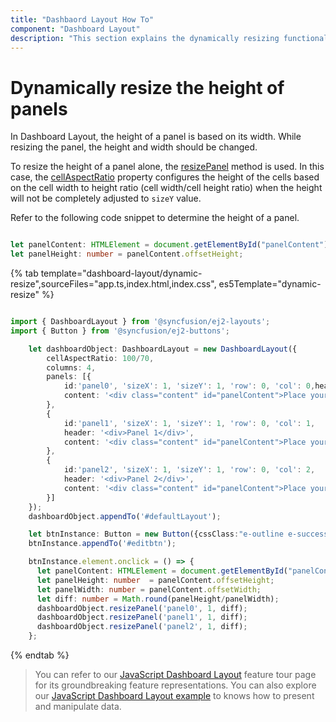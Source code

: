 ```yaml
---
title: "Dashbaord Layout How To"
component: "Dashboard Layout"
description: "This section explains the dynamically resizing functionality of the Syncfusion JavaScript dashboard layout control."
---
```


# Dynamically resize the height of panels

In Dashboard Layout, the height of a panel is based on its width. While resizing the panel, the height and width should be changed.

To resize the height of a panel alone, the [resizePanel]( ../../api/dashboard-layout/#resizepanel) method is used. In this case, the [cellAspectRatio](../../api/dashboard-layout/#cellaspectratio) property configures the height of the cells based on the cell width to height ratio (cell width/cell height ratio) when the height will not be completely adjusted to `sizeY` value.

Refer to the following code snippet to determine the height of a panel.

```typescript

let panelContent: HTMLElement = document.getElementById("panelContent");
let panelHeight: number = panelContent.offsetHeight;

```

{% tab template="dashboard-layout/dynamic-resize",sourceFiles="app.ts,index.html,index.css", es5Template="dynamic-resize" %}

```typescript

import { DashboardLayout } from '@syncfusion/ej2-layouts';
import { Button } from '@syncfusion/ej2-buttons';

    let dashboardObject: DashboardLayout = new DashboardLayout({
        cellAspectRatio: 100/70,
        columns: 4,
        panels: [{
            id:'panel0', 'sizeX': 1, 'sizeY': 1, 'row': 0, 'col': 0,header: '<div>Panel 0</div>',
            content: '<div class="content" id="panelContent">Place your content here</div>'
        },
        {
            id:'panel1', 'sizeX': 1, 'sizeY': 1, 'row': 0, 'col': 1,
            header: '<div>Panel 1</div>',
            content: '<div class="content" id="panelContent">Place your content here</div>'
        },
        {
            id:'panel2', 'sizeX': 1, 'sizeY': 1, 'row': 0, 'col': 2,
            header: '<div>Panel 2</div>',
            content: '<div class="content" id="panelContent">Place your content here</div>'
        }]
    });
    dashboardObject.appendTo('#defaultLayout');

    let btnInstance: Button = new Button({cssClass:"e-outline e-success"});
    btnInstance.appendTo('#editbtn');

    btnInstance.element.onclick = () => {
      let panelContent: HTMLElement = document.getElementById("panelContent");
      let panelHeight: number  = panelContent.offsetHeight;
      let panelWidth: number = panelContent.offsetWidth;
      let diff: number = Math.round(panelHeight/panelWidth);
      dashboardObject.resizePanel('panel0', 1, diff);
      dashboardObject.resizePanel('panel1', 1, diff);
      dashboardObject.resizePanel('panel2', 1, diff);
    };

```

{% endtab %}

> You can refer to our [JavaScript Dashboard Layout](https://www.syncfusion.com/javascript-ui-controls/js-dashboard-layout) feature tour page for its groundbreaking feature representations. You can also explore our [JavaScript Dashboard Layout example](https://ej2.syncfusion.com/demos/#/material/dashboard-layout/default.html) to knows how to present and manipulate data.